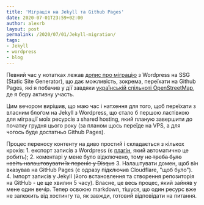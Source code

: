 ```yaml
---
title: 'Міграція на Jekyll та Github Pages'
date: 2020-07-01T23:59+02:00
author: alexrb
layout: post
permalink: /2020/07/01/Jekyll-migration/
tags:
- Jekyll
- wordpress
- blog
---
```

Певний час у нотатках лежав [допис про міграцію](https://habr.com/ru/post/507918/) з Wordpress на SSG (Static Site Generator), що дає можливість, зокрема, переїхати на Github Pages, які я побачив у дії завдяки [українській спільноті OpenStreetMap](https://openstreetmap.org.ua), де я беру активну участь.

Цим вечором вирішив, що маю час і натхення для того, щоб переїхати з власним блоґом на Jekyll з Wordpress, що стало б першою ластівкою для міграції моїх ресурсів з shared hosting, який планую завершити до початку грудня цього року (за планом щось переїде на VPS, а для чогось буде достатньо Github Pages).

Процес переносу контенту на диво простий і складається з кількох кроків:
1. експорт записів з Wordpress (є [плагін](https://wordpress.org/plugins/jekyll-exporter/), який автоматично це робить);
2. коментарі у мене було відключено, тому ~~не треба було навіть налаштовувати їх переніс у Disqus~~
3. Налаштувати домен, щоб він вказував на GitHub Pages (є одразу підключив Cloudflare, "щоб було").
4. Імпорт записів у Jekyll (його встановлення та створення репозиторія на GitHub - це ще хвилин 5 часу).
Власне, це весь процес, який зайняв у мене один вечір. Тепер освоюю markdown, тішуся, що один ресурс вже не залежить від хостингу та, як завжди, готовий відповідати на питання.
